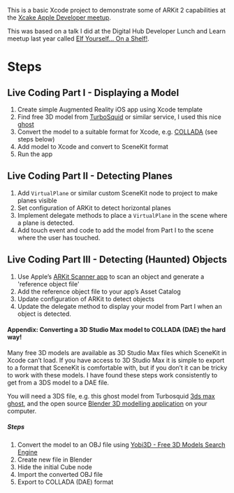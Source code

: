 This is a basic Xcode project to demonstrate some of ARKit 2 capabilities at the [Xcake Apple Developer meetup](https://www.meetup.com/Xcake-Mobile-app-development-with-an-Appley-flavour/events/255179042/).

This was based on a talk I did at the Digital Hub Developer Lunch and Learn meetup last year called [Elf Yourself... On a Shelf!](https://github.com/rodhan/ElfYourselfOnAShelf).

# Steps

## Live Coding Part I - Displaying a Model
1. Create simple Augmented Reality iOS app using Xcode template
2. Find free 3D model from [TurboSquid](https://www.turbosquid.com) or similar service, I used this nice [ghost](https://www.turbosquid.com/3d-models/3ds-max-ghost/224143) 
3. Convert the model to a suitable format for Xcode, e.g. [COLLADA](https://en.wikipedia.org/wiki/COLLADA) (see steps below)
4. Add model to Xcode and convert to SceneKit format
5. Run the app

## Live Coding Part II - Detecting Planes
1. Add `VirtualPlane` or similar custom SceneKit node to project to make planes visible
2. Set configuration of ARKit to detect horizontal planes
3. Implement delegate methods to place a `VirtualPlane` in the scene where a plane is detected.
4. Add touch event and code to add the model from Part I to the scene where the user has touched.

## Live Coding Part III - Detecting (Haunted) Objects
1. Use Apple’s [ARKit Scanner app](https://developer.apple.com/documentation/arkit/scanning_and_detecting_3d_objects) to scan an object and generate a 'reference object file'
2. Add the reference object file to your app’s Asset Catalog
3. Update configuration of ARKit to detect objects
4. Update the delegate method to display your model from Part I when an object is detected.

#### Appendix: Converting a 3D Studio Max model to COLLADA (DAE) the hard way!

Many free 3D models are available as 3D Studio Max files which SceneKit in Xcode can’t load.  If you have access to 3D Studio Max it is simple to export to a format that SceneKit is comfortable with, but if you don’t it can be tricky to work with these models.  I have found these steps work consistently to get from a 3DS model to a DAE file.

You will need a 3DS file, e.g. this ghost model from Turbosquid [3ds max ghost](https://www.turbosquid.com/3d-models/3ds-max-ghost/224143), and the open source [Blender 3D modelling application](https://www.blender.org/download/) on your computer.

##### Steps

1. Convert the model to an OBJ file using [Yobi3D - Free 3D Models Search Engine](https://www.yobi3d.com/3d-file-convert)
2. Create new file in Blender
3. Hide the initial Cube node
4. Import the converted OBJ file
5. Export to COLLADA (DAE) format

